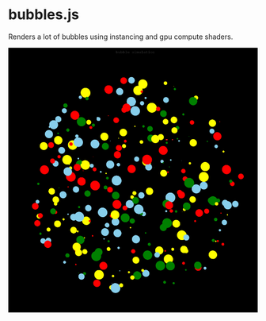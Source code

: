 # bubbles.js
Renders a lot of bubbles using instancing and gpu compute shaders.

![A lot of bubbles](/screenshots/1.png)
